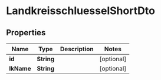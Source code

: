 

# LandkreisschluesselShortDto


## Properties

| Name | Type | Description | Notes |
|------------ | ------------- | ------------- | -------------|
|**id** | **String** |  |  [optional] |
|**lkName** | **String** |  |  [optional] |



